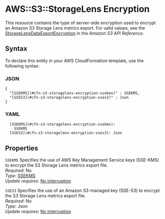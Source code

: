 # AWS::S3::StorageLens Encryption<a name="aws-properties-s3-storagelens-encryption"></a>

This resource contains the type of server\-side encryption used to encrypt an Amazon S3 Storage Lens metrics export\. For valid values, see the [ StorageLensDataExportEncryption](https://docs.aws.amazon.com/AmazonS3/latest/API/API_control_StorageLensDataExportEncryption.html) in the *Amazon S3 API Reference*\.

## Syntax<a name="aws-properties-s3-storagelens-encryption-syntax"></a>

To declare this entity in your AWS CloudFormation template, use the following syntax:

### JSON<a name="aws-properties-s3-storagelens-encryption-syntax.json"></a>

```
{
  "[SSEKMS](#cfn-s3-storagelens-encryption-ssekms)" : SSEKMS,
  "[SSES3](#cfn-s3-storagelens-encryption-sses3)" : Json
}
```

### YAML<a name="aws-properties-s3-storagelens-encryption-syntax.yaml"></a>

```
  [SSEKMS](#cfn-s3-storagelens-encryption-ssekms): 
    SSEKMS
  [SSES3](#cfn-s3-storagelens-encryption-sses3): Json
```

## Properties<a name="aws-properties-s3-storagelens-encryption-properties"></a>

`SSEKMS`  <a name="cfn-s3-storagelens-encryption-ssekms"></a>
Specifies the use of AWS Key Management Service keys \(SSE\-KMS\) to encrypt the S3 Storage Lens metrics export file\.  
*Required*: No  
*Type*: [SSEKMS](aws-properties-s3-storagelens-ssekms.md)  
*Update requires*: [No interruption](https://docs.aws.amazon.com/AWSCloudFormation/latest/UserGuide/using-cfn-updating-stacks-update-behaviors.html#update-no-interrupt)

`SSES3`  <a name="cfn-s3-storagelens-encryption-sses3"></a>
Specifies the use of an Amazon S3\-managed key \(SSE\-S3\) to encrypt the S3 Storage Lens metrics export file\.  
*Required*: No  
*Type*: Json  
*Update requires*: [No interruption](https://docs.aws.amazon.com/AWSCloudFormation/latest/UserGuide/using-cfn-updating-stacks-update-behaviors.html#update-no-interrupt)